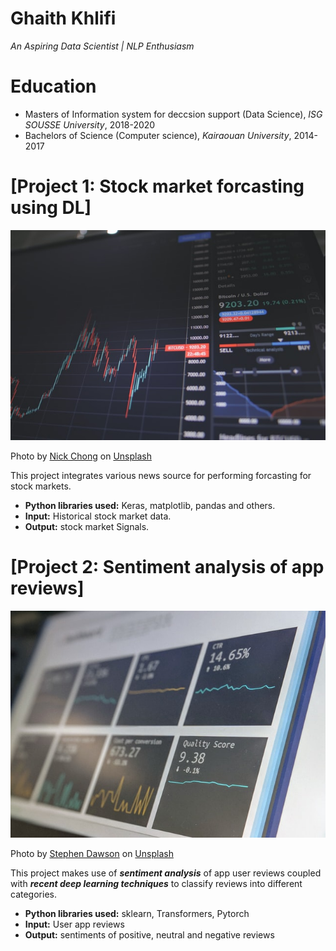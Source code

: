 # Ghaith Khlifi
*An Aspiring Data Scientist | NLP Enthusiasm*

# Education
* Masters of Information system for deccsion support (Data Science), *ISG SOUSSE University*, 2018-2020
* Bachelors of Science (Computer science), *Kairaouan University*, 2014-2017

# [Project 1: Stock market forcasting using DL]
![Stock market forcasting using DL](forcast.jpg)

Photo by <a href="https://unsplash.com/@nick604?utm_source=unsplash&utm_medium=referral&utm_content=creditCopyText">Nick Chong</a> on <a href="https://unsplash.com/s/photos/stock-market?utm_source=unsplash&utm_medium=referral&utm_content=creditCopyText">Unsplash</a>
  
  
This project integrates various news source for performing forcasting for stock markets.
* **Python libraries used:** Keras, matplotlib, pandas and others.
* **Input:** Historical stock market data.
* **Output:** stock market Signals.

# [Project 2: Sentiment analysis of app reviews]
![Sentiment analysis of app reviews](sentiment.jpg)

Photo by <a href="https://unsplash.com/@srd844?utm_source=unsplash&utm_medium=referral&utm_content=creditCopyText">Stephen Dawson</a> on <a href="https://unsplash.com/s/photos/sentiment-analysis?utm_source=unsplash&utm_medium=referral&utm_content=creditCopyText">Unsplash</a>
  

This project makes use of ***sentiment analysis*** of app user reviews coupled with ***recent deep learning techniques*** to classify reviews into different categories.
* **Python libraries used:** sklearn, Transformers, Pytorch
* **Input:** User app reviews
* **Output:** sentiments of positive, neutral and negative reviews

